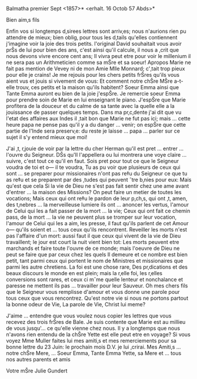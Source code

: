  Balmatha premier Sept <1857>*
 <erhalt. 16 Octob 57 Abds>*

Bien aim‚s fils

Enfin vos si longtemps d‚sirees lettres sont arriv‚es; nous n'aurions rien pu attendre de mieux; bien oblig‚ pour tous les d‚tails qu'elles contiennent j'imagine voir la joie des trois petits. l'original David souhaitait vous avoir prŠs de lui pour bien des ans, c'est ainsi qu'il calcule, il nous a ‚crit que nous devons vivre encore cent ans; Il vivra peut etre pour voir le millenium il ne sera pas un Arithmeticien comme sa mŠre et sa soeur! Apropos Marie ne fait pas mention de Vevey ni de mon Amie Mlle Monnard; c'‚tait trop pieux pour elle je crains! Je me rejouis pour les chers petits frŠres qu'ils vous aient vus et jouis si vivement de vous: Et comment notre chŠre MŠre a-t-elle trouv‚ ces petits et la maison qu'ils habitent? Soeur Emma ainsi que Tante Emma auront eu bien de la joie j'espŠre. Je remercie soeur Emma pour prendre soin de Marie en lui enseignant le piano. J'espŠre que Marie profitera de la douceur et du calme de sa tante avec la quelle elle a la jouissance de passer quelques temps. Dans ma pr‚c‚dente j'ai dit que vu l'etat des affaires aux Indes il ‚tait bon que Marie ne fut pas ici; mais … cette heure papa ne pense pas qu'il y a du danger … venir; on espŠre que cette partie de l'Inde sera preserv‚e: du reste je laisse … papa … parler sur ce sujet il s'y entend mieux que moi!

J'ai ‚t‚ r‚jouie de voir par la lettre du cher Herman qu'il est pret … entrer … l'ouvre du Seigneur. DŠs qu'Il l'appellera ou lui montrera une voye claire … suivre, c'est tout ce qu'il en faut. Sois pret pour tout ce que le Seigneur voudra de toi et o— il te voudra, Tu as pu voir que plusieurs de ceux qui sont … se preparer pour missionaires n'ont pas re‡u du Seigneur ce que tu as re‡u et se preparent par des ‚tudes qui peuvent ˆtre b‚nies pour eux: Mais qu'est que cela Si la vie de Dieu ne s'est pas fait sentir chez une ame avant d'entrer … la maison des Missions? On peut faire un metier de toutes les vocations; Mais ceux qui ont re‡u le pardon de leur p‚ch‚s, qui ont ‚t‚ amen‚ des t‚nebres … la merveilleuse lumiere ils ont … anoncer les vertus, l'amour de Celui qui les a fait passer de la mort … la vie; Ceux qui ont fait ce chemin pass‚ de la mort … la vie ne peuvent plus se tromper sur leur vocation, l'amour de Celui qui les a aim‚ les presse, il faut qu'ils parlent de cet Amour o— qu'ils soient et … tous ceux qu'ils rencontrent. Reveiller les morts n'est pas l'affaire d'un mort: aussi faut il que ceux qui vivent de la vie de Dieu travaillent; le jour est court la nuit vient bien tot: Les morts peuvent etre marchands et faire toute l'ouvre de ce monde; mais l'oeuvre de Dieu ne peut se faire que par ceux chez les quels Il demeure et ce nombre est bien petit, tant parmi ceux qui portent le nom de Ministres et missionaires que parmi les autre chretiens. La foi est une chose rare, Des pr‚dications et des beaux discours le monde en est plein; mais la r‚elle foi, les r‚elles conversions sont rares, et ceux ci mˆme quelle lenteur et nonchalance et paresse ne mettent ils pas … travailler pour leur Sauveur. Oh mes chers fils que le Seigneur vous remplisse d'amour et vous donne une parole pour tous ceux que vous rencontrez. Qu'est notre vie si nous ne portons partout la bonne odeur de Vie, La parole de Vie, Christ lui meme?

J'aime … entendre que vous voulez nous copier les lettres que vous recevez des trois frŠres de Bale. Je suis contente que Marie est au millieu de vous jusqu'… ce qu'elle vienne chez nous. Il y a longtemps que nous n'avons rien entendu de la chŠre Yette est elle peut etre en voyage? Si vous voyez Mme Muller faites lui mes amiti‚s et mes remerciements pour sa bonne lettre du 23 Juin: le prochain mois D.V. je lui ‚crirai. Mes Amiti‚s … notre chŠre Mere, … Soeur Emma, Tante Emma Yette, sa Mere et … tous nos autres parents et amis

 Votre mŠre
 Julie Gundert

